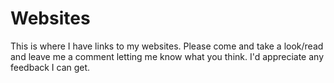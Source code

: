 # Websites
This is where I have links to my websites.  Please come and take a look/read and leave me a comment letting me know what you think.  I'd appreciate any feedback I can get.
